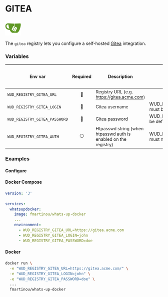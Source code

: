 # GITEA
![logo](gitea.png)

The `gitea` registry lets you configure a self-hosted [Gitea](https://gitea.com) integration.

### Variables

| Env var                       |    Required    | Description                                                     | Supported values                                    | Default value when missing |
|-------------------------------|:--------------:|-----------------------------------------------------------------|-----------------------------------------------------|----------------------------| 
| `WUD_REGISTRY_GITEA_URL`      |  :red_circle:  | Registry URL (e.g. https://gitea.acme.com)                      |                                                     |                            |
| `WUD_REGISTRY_GITEA_LOGIN`    | :red_circle:   | Gitea username                                                  | WUD_REGISTRY_GITEA_PASSWORD must be defined         |                            |
| `WUD_REGISTRY_GITEA_PASSWORD` |  :red_circle:  | Gitea password                                                  | WUD_REGISTRY_GITEA_LOGIN must be defined            |                            |
| `WUD_REGISTRY_GITEA_AUTH`     | :white_circle: | Htpasswd string (when htpasswd auth is enabled on the registry) | WUD_REGISTRY_GITEA_LOGIN/TOKEN  must not be defined |                            |
### Examples

#### Configure
<!-- tabs:start -->
#### **Docker Compose**
```yaml
version: '3'

services:
  whatsupdocker:
    image: fmartinou/whats-up-docker
    ...
    environment:
      - WUD_REGISTRY_GITEA_URL=https://gitea.acme.com
      - WUD_REGISTRY_GITEA_LOGIN=john
      - WUD_REGISTRY_GITEA_PASSWORD=doe
```
#### **Docker**
```bash
docker run \
  -e "WUD_REGISTRY_GITEA_URL=https://gitea.acme.com/" \
  -e "WUD_REGISTRY_GITEA_LOGIN=john" \
  -e "WUD_REGISTRY_GITEA_PASSWORD=doe" \
  ...
  fmartinou/whats-up-docker
```
<!-- tabs:end -->
